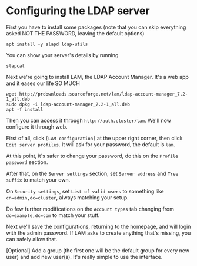 # Configuring the LDAP server


First you have to install some packages (note that you can skip everything asked NOT THE PASSWORD, leaving the default options)

```
apt install -y slapd ldap-utils
```

You can show your server's details by running

```
slapcat
```

Next we're going to install LAM, the LDAP Account Manager. It's a web app and it eases our life SO MUCH

```
wget http://prdownloads.sourceforge.net/lam/ldap-account-manager_7.2-1_all.deb
sudo dpkg -i ldap-account-manager_7.2-1_all.deb
apt -f install
```

Then you can access it through `http://auth.cluster/lam`. We'll now configure it through web.

First of all, click `[LAM configuration]` at the upper right corner, then click `Edit server profiles`. It will ask for your password, the default is `lam`.

At this point, it's safer to change your password, do this on the `Profile password` section.

After that, on the `Server settings` section, set `Server address` and `Tree suffix` to match your own.

On `Security settings`, set `List of valid users` to something like `cn=admin,dc=cluster`, always matching your setup.

Do few further modifications on the `Account types` tab changing from `dc=example,dc=com` to match your stuff.

Next we'll save the configurations, returning to the homepage, and will login with the admin password. If LAM asks to create anything that's missing, you can safely allow that.

[Optional] Add a group (the first one will be the default group for every new user) and add new user(s). It's really simple to use the interface.
